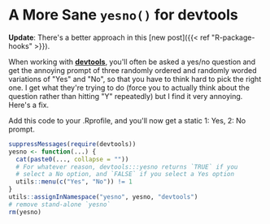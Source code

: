 # A More Sane `yesno()` for devtools

**Update**: There's a better approach in this [new post]({{< ref
"R-package-hooks" >}}).

When working with [**devtools**](https://devtools.r-lib.org/), you'll often be
asked a yes/no question and get the annoying prompt of three randomly ordered
and randomly worded variations of "Yes" and "No", so that you have to think hard
to pick the right one. I get what they're trying to do (force you to actually
think about the question rather than hitting "Y" repeatedly) but I find it very
annoying. Here's a fix.

Add this code to your .Rprofile, and you'll now get a static 1: Yes, 2: No
prompt.

```r
suppressMessages(require(devtools))
yesno <- function(...) {
  cat(paste0(..., collapse = ""))
  # For whatever reason, devtools:::yesno returns `TRUE` if you
  # select a No option, and `FALSE` if you select a Yes option
  utils::menu(c("Yes", "No")) != 1
}
utils::assignInNamespace("yesno", yesno, "devtools")
# remove stand-alone `yesno`
rm(yesno)
```
